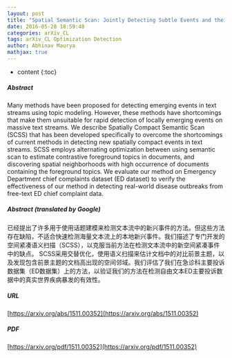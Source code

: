```yaml
---
layout: post
title: "Spatial Semantic Scan: Jointly Detecting Subtle Events and their Spatial Footprint"
date: 2016-05-28 18:59:48
categories: arXiv_CL
tags: arXiv_CL Optimization Detection
author: Abhinav Maurya
mathjax: true
---
```


* content
{:toc}

##### Abstract
Many methods have been proposed for detecting emerging events in text streams using topic modeling. However, these methods have shortcomings that make them unsuitable for rapid detection of locally emerging events on massive text streams. We describe Spatially Compact Semantic Scan (SCSS) that has been developed specifically to overcome the shortcomings of current methods in detecting new spatially compact events in text streams. SCSS employs alternating optimization between using semantic scan to estimate contrastive foreground topics in documents, and discovering spatial neighborhoods with high occurrence of documents containing the foreground topics. We evaluate our method on Emergency Department chief complaints dataset (ED dataset) to verify the effectiveness of our method in detecting real-world disease outbreaks from free-text ED chief complaint data.

##### Abstract (translated by Google)
已经提出了许多用于使用话题建模来检测文本流中的新兴事件的方法。但这些方法存在缺陷，不适合快速检测海量文本流上的本地新兴事件。我们描述了专门开发的空间紧凑语义扫描（SCSS），以克服当前方法在检测文本流中的新空间紧凑事件中的缺点。 SCSS采用交替优化，使用语义扫描来估计文档中的对比前景主题，以及发现包含前景主题的文档高出现的空间邻域。我们评估了我们在急诊科主要投诉数据集（ED数据集）上的方法，以验证我们的方法在检测自由文本ED主要投诉数据中的真实世界疾病暴发的有效性。

##### URL
[https://arxiv.org/abs/1511.00352](https://arxiv.org/abs/1511.00352)

##### PDF
[https://arxiv.org/pdf/1511.00352](https://arxiv.org/pdf/1511.00352)

